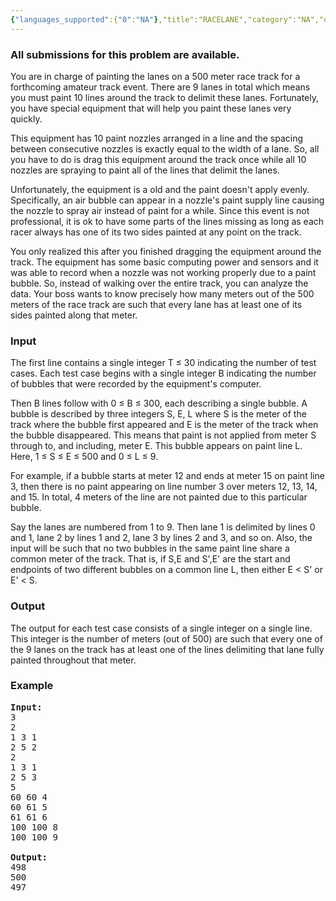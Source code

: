 ```yaml
---
{"languages_supported":{"0":"NA"},"title":"RACELANE","category":"NA","old_version":true,"problem_code":"RACELANE","tags":{"0":"NA"},"layout":"problem"}
---
```


<h3> All submissions for this problem are available. </h3><p>
You are in charge of painting the lanes on a 500 meter race track for a forthcoming amateur track event. There are 9 lanes in total which means you must paint 10 lines around the track to delimit these lanes. Fortunately, you have special equipment that will help you paint these lanes very quickly.

</p><p>
This equipment has 10 paint nozzles arranged in a line and the spacing between consecutive nozzles is exactly equal to the width of a lane. So, all you have to do is drag this equipment around the track once while all 10 nozzles are spraying to paint all of the lines that delimit the lanes.

</p><p>
Unfortunately, the equipment is a old and the paint doesn't apply evenly. Specifically, an air bubble can appear in a nozzle's paint supply line causing the nozzle to spray air instead of paint for a while. Since this event is not professional, it is ok to have some parts of the lines missing as long as each racer always has one of its two sides painted at any point on the track.

</p><p>
You only realized this after you finished dragging the equipment around the track. The equipment has some basic computing power and sensors and it was able to record when a nozzle was not working properly due to a paint bubble. So, instead of walking over the entire track, you can analyze the data. Your boss wants to know precisely how many meters out of the 500 meters of the race track are such that every lane has at least one of its sides painted along that meter.

<h3>Input</h3>
</p><p>
The first line contains a single integer T ≤ 30 indicating the number of test cases. Each test case begins with a single integer B indicating the number of bubbles that were recorded by the equipment's computer.

</p><p>
Then B lines follow with 0 ≤ B ≤ 300, each describing a single bubble. A bubble is described by three integers S, E, L where S is the meter of the track where the bubble first appeared and E is the meter of the track when the bubble disappeared. This means that paint is not applied from meter S through to, and including, meter E. This bubble appears on paint line L. Here, 1 ≤ S ≤ E ≤ 500 and 0 ≤ L ≤ 9.

</p><p>
For example, if a bubble starts at meter 12 and ends at meter 15 on paint line 3, then there is no paint appearing on line number 3 over meters 12, 13, 14, and 15. In total, 4 meters of the line are not painted due to this particular bubble.

</p><p>
Say the lanes are numbered from 1 to 9. Then lane 1 is delimited by lines 0 and 1, lane 2 by lines 1 and 2, lane 3 by lines 2 and 3, and so on. Also, the input will be such that no two bubbles in the same paint line share a common meter of the track. That is, if S,E and S',E' are the start and endpoints of two different bubbles on a common line L, then either E &lt; S' or E' &lt; S.

<h3>Output</h3>
</p><p>
The output for each test case consists of a single integer on a single line. This integer is the number of meters (out of 500) are such that every one of the 9 lanes on the track has at least one of the lines delimiting that lane fully painted throughout that meter.

<h3>Example</h3>

<pre>
<b>Input:</b>
3
2
1 3 1
2 5 2
2
1 3 1
2 5 3
5
60 60 4
60 61 5
61 61 6
100 100 8
100 100 9

<b>Output:</b>
498
500
497
</pre></p>    